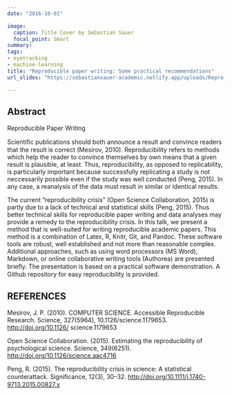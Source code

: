 ```yaml
---
date: "2016-10-01"

image:
  caption: Title Cover by Sebastian Sauer
  focal_point: Smart
summary:
tags:
- eyetracking
- machine-learning
title: "Reproducible paper writing: Some practical recommendations"
url_slides: "https://sebastiansauer-academic.netlify.app/uploads/Repro_Writing.pdf"

---
```



## Abstract

Reproducible Paper Writing

Scientiﬁc publications should both announce a result and convince readers that the result is correct (Mesirov, 2010). Reproducibility refers to methods which help the reader to convince themselves by own means that a given result is plausible, at least. Thus, reproducibility, as opposed to replicability, is particularly important because successfully replicating a study is not neccessarily possible even if the study was well conducted (Peng, 2015). In any case, a reanalysis of the data must result in similar or identical results.

The current “reproducibility crisis” (Open Science Collaboration, 2015) is partly due to a lack of technical and statistical skills (Peng, 2015). Thus better technical skills for reproducible paper writing and data analyses may provide a remedy to the reproducibility crisis. In this talk, we present a method that is well-suited for writing reproducible academic papers. This method is a combination of Latex, R, Knitr, Git, and Pandoc. These software tools are robust, well established and not more than reasonable complex. Additional approaches, such as using word processors (MS Word), Markdown, or online collaborative writing tools (Authorea) are presented brieﬂy. The presentation is based on a practical software demonstration. A Github repository for easy reproducibility is provided.

## REFERENCES

Mesirov, J. P. (2010). COMPUTER SCIENCE. Accessible Reproducible Research. Science, 327(5964), 10.1126/science.1179653. http://doi.org/10.1126/ science.1179653

Open Science Collaboration. (2015). Estimating the reproducibility of psychological science. Science, 349(6251). http://doi.org/10.1126/science.aac4716

Peng, R. (2015). The reproducibility crisis in science: A statistical counterattack. Signiﬁcance, 12(3), 30–32. http://doi.org/10.1111/j.1740-9713.2015.00827.x
